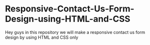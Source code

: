 # Responsive-Contact-Us-Form-Design-using-HTML-and-CSS
Hey guys in this repository we will make a responsive contact us form design by using HTML and CSS only
